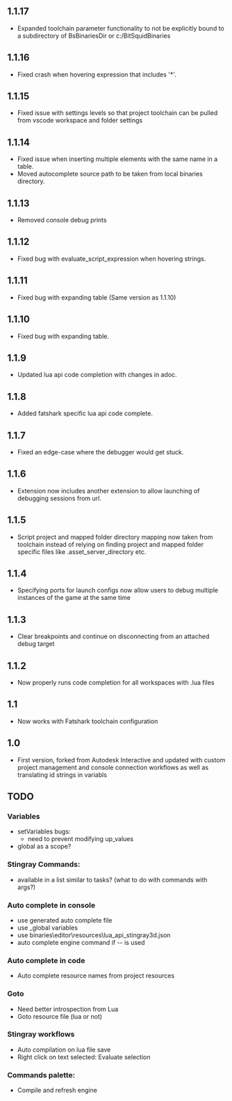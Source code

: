 ## 1.1.17
* Expanded toolchain parameter functionality to not be explicitly bound to a subdirectory of BsBinariesDir or c:/BitSquidBinaries

## 1.1.16
* Fixed crash when hovering expression that includes '*'.

## 1.1.15
* Fixed issue with settings levels so that project toolchain can be pulled from vscode workspace and folder settings

## 1.1.14
* Fixed issue when inserting multiple elements with the same name in a table.
* Moved autocomplete source path to be taken from local binaries directory.

## 1.1.13
* Removed console debug prints

## 1.1.12
* Fixed bug with evaluate_script_expression when hovering strings.

## 1.1.11
* Fixed bug with expanding table (Same version as 1.1.10)

## 1.1.10
* Fixed bug with expanding table.

## 1.1.9
* Updated lua api code completion with changes in adoc.

## 1.1.8
* Added fatshark specific lua api code complete.

## 1.1.7
* Fixed an edge-case where the debugger would get stuck.

## 1.1.6
* Extension now includes another extension to allow launching of debugging sessions from url.

## 1.1.5
* Script project and mapped folder directory mapping now taken from toolchain instead of relying on finding project and mapped folder specific files like .asset_server_directory etc.

## 1.1.4
* Specifying ports for launch configs now allow users to debug multiple instances of the game at the same time

## 1.1.3
* Clear breakpoints and continue on disconnecting from an attached debug target

## 1.1.2
* Now properly runs code completion for all workspaces with .lua files

## 1.1
* Now works with Fatshark toolchain configuration

## 1.0
* First version, forked from Autodesk Interactive and updated with custom project management and console connection workflows as well as translating id strings in variabls

## TODO

### Variables
- setVariables bugs:
	- need to prevent modifying up_values
- global as a scope?

### Stingray Commands:
- available in a list similar to tasks? (what to do with commands with args?)

### Auto complete in console
- use generated auto complete file
- use _global variables
- use binaries\editor\resources\lua_api_stingray3d.json
- auto complete engine command if -- is used

### Auto complete in code
- Auto complete resource names from project resources

### Goto
- Need better introspection from Lua
- Goto resource file (lua or not)

### Stingray workflows
- Auto compilation on lua file save
- Right click on text selected: Evaluate selection

### Commands palette:
- Compile and refresh engine
